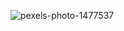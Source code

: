 ![pexels-photo-1477537](https://user-images.githubusercontent.com/111713246/186082815-8eee030d-e140-4855-90dc-6d4a7f735463.jpeg)
